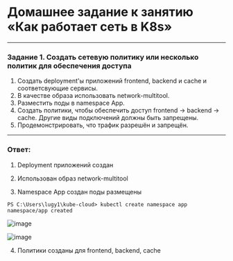 # Домашнее задание к занятию «Как работает сеть в K8s»

-----

### Задание 1. Создать сетевую политику или несколько политик для обеспечения доступа

1. Создать deployment'ы приложений frontend, backend и cache и соответсвующие сервисы.
2. В качестве образа использовать network-multitool.
3. Разместить поды в namespace App.
4. Создать политики, чтобы обеспечить доступ frontend -> backend -> cache. Другие виды подключений должны быть запрещены.
5. Продемонстрировать, что трафик разрешён и запрещён.

-----

### Ответ:

1. Deployment приложений создан

2. Использован образ network-multitool

3. Namespace App создан поды размещены

```
PS C:\Users\lugy1\kube-cloud> kubectl create namespace app 
namespace/app created
```
![image](https://github.com/LugovskoyPavel/devops-netology-2022/assets/104651372/9ae9fbff-14de-4137-86ca-a7f199c22167)

![image](https://github.com/LugovskoyPavel/devops-netology-2022/assets/104651372/91327e4e-5c4a-4481-8c3b-fba03a3bc768)

4. Политики созданы для frontend, backend, cache
